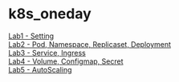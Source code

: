 k8s_oneday
===
[Lab1 - Setting](https://github.com/wsjang619/k8s_oneday/tree/master/lab1)  
[Lab2 - Pod, Namespace, Replicaset, Deployment](https://github.com/wsjang619/k8s_oneday/tree/master/lab2)  
[Lab3 - Service, Ingress](https://github.com/wsjang619/k8s_oneday/tree/master/lab3)  
[Lab4 - Volume, Configmap, Secret](https://github.com/wsjang619/k8s_oneday/tree/master/lab4)  
[Lab5 - AutoScaling](https://github.com/wsjang619/k8s_oneday/tree/master/lab5)  
